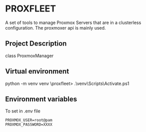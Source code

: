 # PROXFLEET

A set of tools to manage Proxmox Servers that are in a clusterless configuration.
The proxmoxer api is mainly used.

## Project Description

class ProxmoxManager

## Virtual environment
python -m venv venv
\proxfleet> .\venv\Scripts\Activate.ps1


## Environment variables
To set in .env file
```
PROXMOX_USER=root@pam
PROXMOX_PASSWORD=XXXX
```
